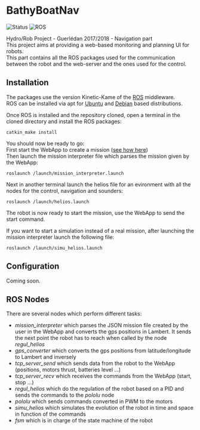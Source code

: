 # BathyBoatNav
![Status](https://img.shields.io/badge/Status-In%20Development-red.svg)
![ROS](https://img.shields.io/badge/ROS-Kinetic--Kame-green.svg)

Hydro/Rob Project - Guerlédan 2017/2018 - Navigation part  
This project aims at providing a web-based monitoring and planning UI for robots.  
This part contains all the ROS packages used for the communication between the robot and the web-server and the ones used for the control.



## Installation
The packages use the version Kinetic-Kame of the [ROS](http://www.ros.org/) middleware.  
ROS can be installed via apt for [Ubuntu](http://wiki.ros.org/kinetic/Installation/Ubuntu) and [Debian](http://wiki.ros.org/kinetic/Installation/Debian) based distributions.  

Once ROS is installed and the repository cloned, open a terminal in the cloned directory and install the ROS packages:  
```shell
catkin_make install
```
You should now be ready to go:  
First start the WebApp to create a mission ([see how here](https://github.com/RemiRigal/BathyBoatWeb/blob/master/README.md))  
Then launch the mission interpreter file which parses the mission given by the WebApp:  
```shell
roslaunch /launch/mission_interpreter.launch
```
Next in another terminal launch the helios file for an evironment with all the nodes for the control, navigation and sounders:  
```shell
roslaunch /launch/helios.launch
```

The robot is now ready to start the mission, use the WebApp to send the start command.   


If you want to start a simulation instead of a real mission, after launching the mission interpreter launch the following file:  
```shell
roslaunch /launch/simu_helios.launch
```


## Configuration
Coming soon.


## ROS Nodes
There are several nodes which perform different tasks:  
- *mission_interpreter* which parses the JSON mission file created by the user in the WebApp and converts the gps positions in Lambert. It sends the next point the robot has to reach when called by the node *regul_helios*
- *gps_converter* which converts the gps positions from latitude/longitude to Lambert and inversely
- *tcp_server_send* which sends data from the robot to the WebApp (positions, motors thrust, batteries level ...)
- *tcp_server_recv* which receives the commands from the WebApp (start, stop ...)
- *regul_helios* which do the regulation of the robot based on a PID and sends the commands to the *pololu* node
- *pololu* which sends commands converted in PWM to the motors 
- *simu_helios* which simulates the evolution of the robot in time and space in function of the commands
- *fsm* which is in charge of the state machine of the robot
